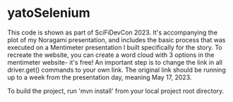 # yatoSelenium
This code is shown as part of SciFiDevCon 2023.
It's accompanying the plot of my Noragami presentation, and includes the basic process that was executed on a Mentimeter presentation I built specifically for the story.
To recreate the website, you can create a word cloud with 3 options in the mentimeter website- it's free!
An important step is to change the link in all driver.get() commands to your own link.
The original link should be running up to a week from the presentation day, meaning May 17, 2023.

To build the project, run 'mvn install' from your local project root directory.
